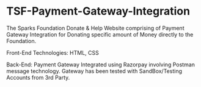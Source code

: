 # TSF-Payment-Gateway-Integration
The Sparks Foundation Donate & Help Website comprising of Payment Gateway Integration for Donating specific amount of Money directly to the Foundation.

Front-End Technologies: HTML, CSS

Back-End: Payment Gateway Integrated using Razorpay involving Postman message technology. Gateway has been tested with SandBox/Testing Accounts from 3rd Party.
